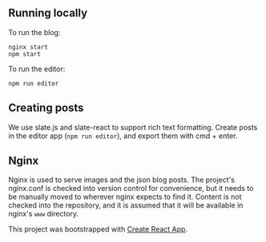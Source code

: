 
## Running locally
To run the blog:
```
nginx start
npm start
```
To run the editor:
```
npm run editor
```
## Creating posts
We use slate.js and slate-react to support rich text formatting. 
Create posts in the editor app (`npm run editor`), and export them with cmd + enter.
## Nginx
Nginx is used to serve images and the json blog posts. The project's nginx.conf is checked into version control for convenience, but it needs to be manually moved to wherever nginx expects to find it.
Content is not checked into the repository, and it is assumed that it will be available in nginx's `www` directory.

This project was bootstrapped with [Create React App](https://github.com/facebookincubator/create-react-app).

